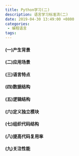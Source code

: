```yaml
---
title: Python学习(二)
description: 语言学习标准流(二)
date: 2019-04-30 13:49:00 +0800
categories: 
 - 编程语言
tags:
---
```

#### (一)产生背景
#### (二)应用场景
#### (三)语言特点
#### (四)数据结构
#### (五)逻辑结构
#### (六)定义独立模块
#### (七)组织代码结构
#### (八)提高代码复用率
#### (九)关注性能
